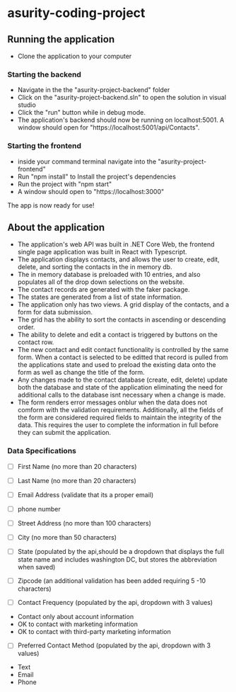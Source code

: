 # asurity-coding-project

## Running the application
- Clone the application to your computer

### Starting the backend
- Navigate in the the "asurity-project-backend" folder
- Click on the "asurity-project-backend.sln" to open the solution in visual studio
- Click the "run" button while in debug mode.
- The application's backend should now be running on localhost:5001. A window should open for "https://localhost:5001/api/Contacts".

### Starting the frontend
- inside your command terminal navigate into the "asurity-project-frontend"
- Run "npm install" to Install the project's dependencies
- Run the project with "npm start"
- A window should open to "https://localhost:3000"

The app is now ready for use!

## About the application
- The application's web API was built in .NET Core Web, the frontend single page application was built in React with Typescript.
- The application displays contacts, and allows the user to  create, edit, delete, and sorting the contacts in the in memory db.
- The in memory database is preloaded with 10 entries, and also populates all of the drop down selections on the website.
- The contact records are generated with the faker package.
- The states are generated from a list of state information.
- The application only has two views. A grid display of the contacts, and a form for data submission.
- The grid has the ability to sort the contacts in ascending or descending order.
- The ability to delete and edit a contact is triggered by buttons on the contact row.
- The new contact and edit contact functionality is controlled by the same form. When a contact is selected to be editted that record is pulled from the applications state and used to preload the existing data onto the form as well as change the title of the form.
- Any changes made to the contact database (create, edit, delete) update both the database and state of the application eliminating the need for  additional calls to the database isnt necessary when a change is made.
- The form renders error messages onblur when the data does not comform with the validation requirements. Additionally, all the fields of the form are considered required fields to maintain the integrity of the data. This requires the user to complete the information in full before they can submit the application.

### Data Specifications
- [ ] First Name (no more than 20 characters)
- [ ] Last Name  (no more than 20 characters)
- [ ] Email Address (validate that its a proper email)
- [ ] phone number
- [ ] Street Address (no more than 100 characters)
- [ ] City (no more than 50 characters)
- [ ] State (populated by the api,should be a dropdown that displays the full state name and includes washington DC, but stores the abbreviation when saved)
- [ ] Zipcode (an additional validation has been added requiring 5 -10 characters)

- [ ] Contact Frequency (populated by the api, dropdown with 3 values)
- Contact only about account information
- OK to contact with marketing information
- OK to contact with third-party marketing information

- [ ] Preferred Contact Method (populated by the api, dropdown with 3 values)
- Text
- Email
- Phone
